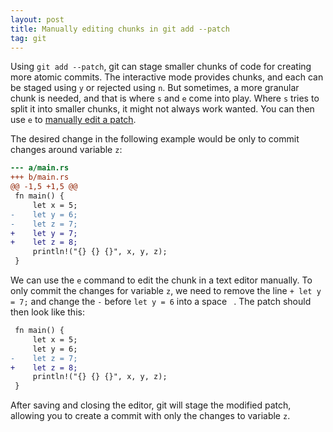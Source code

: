 ```yaml
---
layout: post
title: Manually editing chunks in git add --patch
tag: git
---
```


Using `git add --patch`, git can stage smaller chunks of code for creating more atomic commits.
The interactive mode provides chunks, and each can be staged using `y` or rejected using `n`.
But sometimes, a more granular chunk is needed, and that is where `s` and `e` come into play.
Where `s` tries to split it into smaller chunks, it might not always work wanted.
You can then use `e` to [manually edit a patch][1].

The desired change in the following example would be only to commit changes around variable `z`:

```diff
--- a/main.rs
+++ b/main.rs
@@ -1,5 +1,5 @@
 fn main() {
     let x = 5;
-    let y = 6;
-    let z = 7;
+    let y = 7;
+    let z = 8;
     println!("{} {} {}", x, y, z);
 }
```

We can use the `e` command to edit the chunk in a text editor manually.
To only commit the changes for variable `z`, we need to remove the line `+ let y = 7;` and change the `-` before `let y = 6` into a space ` `.
The patch should then look like this:

```diff
 fn main() {
     let x = 5;
     let y = 6;
-    let z = 7;
+    let z = 8;
     println!("{} {} {}", x, y, z);
 }
```

After saving and closing the editor, git will stage the modified patch, allowing you to create a commit with only the changes to variable `z`.

[1]: https://git-scm.com/docs/git-add#_editing_patches

